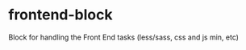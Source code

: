frontend-block
==============

Block for handling the Front End tasks (less/sass, css and js min, etc)
